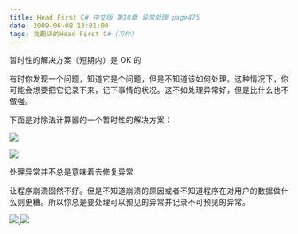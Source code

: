```yaml
---
title: Head First C# 中文版 第10章 异常处理 page475
date: 2009-06-08 13:01:00
tags: 我翻译的Head First C#（习作）
---
```

暂时性的解决方案（短期内）是  OK  的

  

有时你发现一个问题，知道它是个问题，但是不知道该如何处理。这种情况下，你可能会想要把它记录下来，记下事情的状况。这不如处理异常好，但是比什么也不做强。

  

下面是对除法计算器的一个暂时性的解决方案：

  

![](https://p-blog.csdn.net/images/p_blog_csdn_net/cuipengfei1/EntryImages/20090608/2009-06-08_12-51-46.jpg)

![](https://p-blog.csdn.net/images/p_blog_csdn_net/cuipengfei1/EntryImages/20090608/2009-06-08_12-54-00.jpg)

处理异常并不总是意味着去修复异常

  

让程序崩溃固然不好。但是不知道崩溃的原因或者不知道程序在对用户的数据做什么则更糟。所以你总是要处理可以预见的异常并记录不可预见的异常。



[ ![](https://profile.csdnimg.cn/5/2/5/3_cuipengfei1)
![](https://g.csdnimg.cn/static/user-reg-year/1x/11.png)
](https://blog.csdn.net/cuipengfei1)





